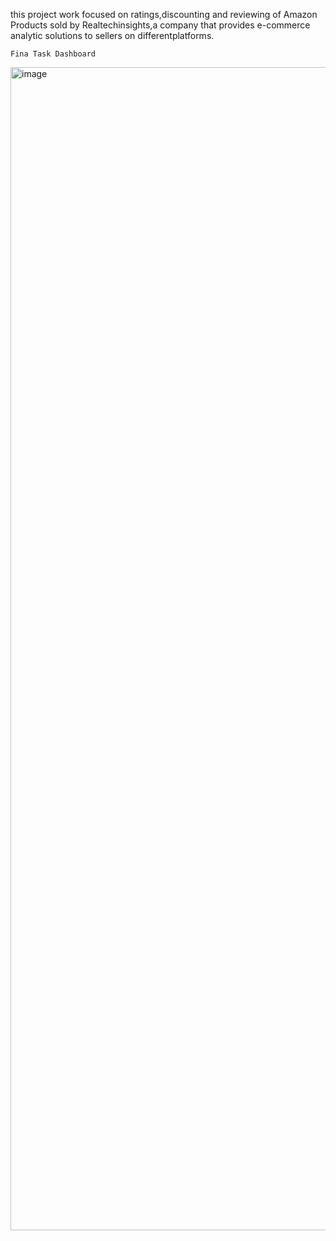 this project work focused on ratings,discounting and reviewing of Amazon Products sold by Realtechinsights,a company that provides e-commerce analytic solutions to sellers on differentplatforms. 

	Fina Task Dashboard																					
<img width="1842" height="1861" alt="image" src="https://github.com/user-attachments/assets/8adf56b2-4957-4b1d-b280-1779fb031a5c" />
